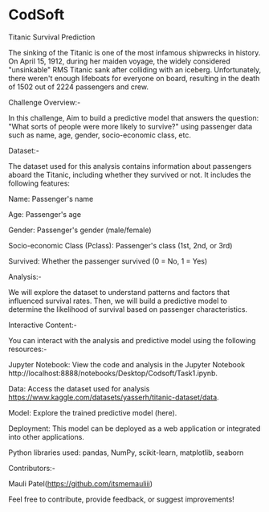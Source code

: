 # CodSoft

Titanic Survival Prediction

The sinking of the Titanic is one of the most infamous shipwrecks in history. On April 15, 1912, during her maiden voyage, the widely considered "unsinkable" RMS Titanic sank after colliding with an iceberg. Unfortunately, there weren't enough lifeboats for everyone on board, resulting in the death of 1502 out of 2224 passengers and crew.

Challenge Overview:-

In this challenge, Aim to build a predictive model that answers the question: "What sorts of people were more likely to survive?" using passenger data such as name, age, gender, socio-economic class, etc.

Dataset:-

The dataset used for this analysis contains information about passengers aboard the Titanic, including whether they survived or not. It includes the following features:

Name: Passenger's name

Age: Passenger's age

Gender: Passenger's gender (male/female)

Socio-economic Class (Pclass): Passenger's class (1st, 2nd, or 3rd)

Survived: Whether the passenger survived (0 = No, 1 = Yes)

Analysis:-

We will explore the dataset to understand patterns and factors that influenced survival rates. Then, we will build a predictive model to determine the likelihood of survival based on passenger characteristics.

Interactive Content:-

You can interact with the analysis and predictive model using the following resources:-

Jupyter Notebook: View the code and analysis in the Jupyter Notebook http://localhost:8888/notebooks/Desktop/Codsoft/Task1.ipynb.

Data: Access the dataset used for analysis https://www.kaggle.com/datasets/yasserh/titanic-dataset/data.

Model: Explore the trained predictive model (here).

Deployment: This model can be deployed as a web application or integrated into other applications.

Python libraries used: pandas, NumPy, scikit-learn, matplotlib, seaborn

Contributors:-

Mauli Patel(https://github.com/itsmemauliii)

Feel free to contribute, provide feedback, or suggest improvements!
